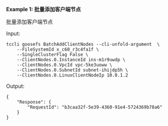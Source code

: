 **Example 1: 批量添加客户端节点**

批量添加客户端节点

Input: 

```
tccli goosefs BatchAddClientNodes --cli-unfold-argument  \
    --FileSystemId x_c60_r3c4fa1f \
    --SingleClusterFlag False \
    --ClientNodes.0.InstanceId ins-m1r9uwdp \
    --ClientNodes.0.VpcId vpc-5ke3uoww \
    --ClientNodes.0.SubnetId subnet-ihijdp5h \
    --ClientNodes.0.LinuxClientNodeIp 10.0.1.2
```

Output: 
```
{
    "Response": {
        "RequestId": "b3caa32f-5e39-4360-91e4-5724369b78a6"
    }
}
```

